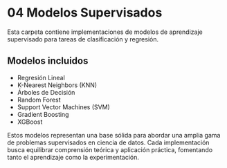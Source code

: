 # 04 Modelos Supervisados

Esta carpeta contiene implementaciones de modelos de aprendizaje supervisado para tareas de clasificación y regresión.

## Modelos incluidos

- Regresión Lineal
- K-Nearest Neighbors (KNN)
- Árboles de Decisión
- Random Forest
- Support Vector Machines (SVM)
- Gradient Boosting
- XGBoost

Estos modelos representan una base sólida para abordar una amplia gama de problemas supervisados en ciencia de datos. Cada implementación busca equilibrar comprensión teórica y aplicación práctica, fomentando tanto el aprendizaje como la experimentación.

